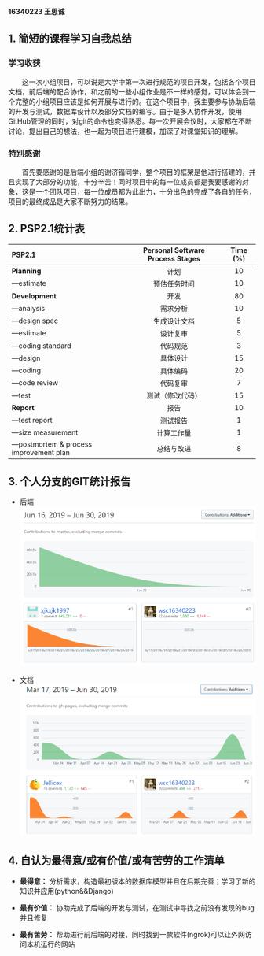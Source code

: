 **16340223 王思诚**

## 1. 简短的课程学习自我总结

### 学习收获

&emsp;&emsp;这一次小组项目，可以说是大学中第一次进行规范的项目开发，包括各个项目文档，前后端的配合协作，和之前的一些小组作业是不一样的感觉，可以体会到一个完整的小组项目应该是如何开展与进行的。在这个项目中，我主要参与协助后端的开发与测试，数据库设计以及部分文档的编写。由于是多人协作开发，使用GitHub管理的同时，对git的命令也变得熟悉。每一次开展会议时，大家都在不断讨论，提出自己的想法，也一起为项目进行建模，加深了对课堂知识的理解。

### 特别感谢

&emsp;&emsp;首先要感谢的是后端小组的谢济锴同学，整个项目的框架是他进行搭建的，并且实现了大部分的功能，十分辛苦！同时项目中的每一位成员都是我要感谢的对象，这是一个团队项目，每一位成员都为此出力，十分出色的完成了各自的任务，项目的最终成品是大家不断努力的结果。

## 2. PSP2.1统计表

|PSP2.1|Personal Software Process Stages|Time (%)|
|:--|:--:|:--:|
|**Planning**|计划|10|
|—estimate|预估任务时间|10|
|**Development**|开发|80|
|—analysis|需求分析|10|
|—design spec|生成设计文档|5|
|—estimate|设计复审|5|
|—coding standard|代码规范|3|
|—design|具体设计|15|
|—coding|具体编码|20|
|—code review|代码复审|7|
|—test|测试（修改代码）|15|
|**Report**|报告|10|
|—test report|测试报告|1|
|—size measurement|计算工作量|1|
|—postmortem & process improvement plan|总结与改进|8|

## 3. 个人分支的GIT统计报告

- 后端
![](./img/backend.png)

- 文档
![](./img/doc.png)

## 4. 自认为最得意/或有价值/或有苦劳的工作清单

- **最得意：** 分析需求，构造最初版本的数据库模型并且在后期完善；学习了新的知识并应用(python&&Django)

- **最有价值：** 协助完成了后端的开发与测试，在测试中寻找之前没有发现的bug并且修复

- **最有苦劳：** 帮助进行前后端的对接，同时找到一款软件(ngrok)可以让外网访问本机运行的网站
